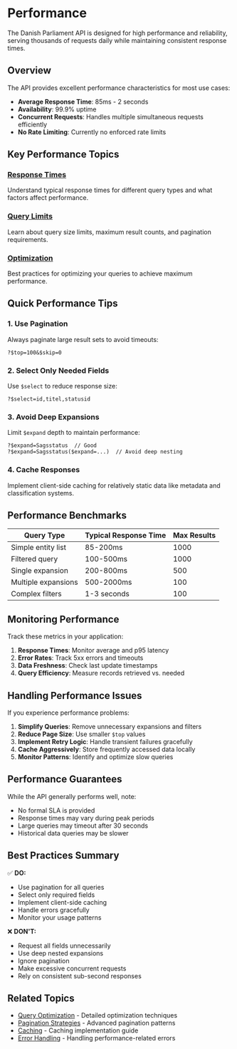 # Performance

The Danish Parliament API is designed for high performance and reliability, serving thousands of requests daily while maintaining consistent response times.

## Overview

The API provides excellent performance characteristics for most use cases:

- **Average Response Time**: 85ms - 2 seconds
- **Availability**: 99.9% uptime
- **Concurrent Requests**: Handles multiple simultaneous requests efficiently
- **No Rate Limiting**: Currently no enforced rate limits

## Key Performance Topics

### [Response Times](response-times.md)
Understand typical response times for different query types and what factors affect performance.

### [Query Limits](query-limits.md)
Learn about query size limits, maximum result counts, and pagination requirements.

### [Optimization](optimization.md)
Best practices for optimizing your queries to achieve maximum performance.

## Quick Performance Tips

### 1. Use Pagination
Always paginate large result sets to avoid timeouts:
```
?$top=100&$skip=0
```

### 2. Select Only Needed Fields
Use `$select` to reduce response size:
```
?$select=id,titel,statusid
```

### 3. Avoid Deep Expansions
Limit `$expand` depth to maintain performance:
```
?$expand=Sagsstatus  // Good
?$expand=Sagsstatus($expand=...)  // Avoid deep nesting
```

### 4. Cache Responses
Implement client-side caching for relatively static data like metadata and classification systems.

## Performance Benchmarks

| Query Type | Typical Response Time | Max Results |
|------------|----------------------|-------------|
| Simple entity list | 85-200ms | 1000 |
| Filtered query | 100-500ms | 1000 |
| Single expansion | 200-800ms | 500 |
| Multiple expansions | 500-2000ms | 100 |
| Complex filters | 1-3 seconds | 100 |

## Monitoring Performance

Track these metrics in your application:

1. **Response Times**: Monitor average and p95 latency
2. **Error Rates**: Track 5xx errors and timeouts
3. **Data Freshness**: Check last update timestamps
4. **Query Efficiency**: Measure records retrieved vs. needed

## Handling Performance Issues

If you experience performance problems:

1. **Simplify Queries**: Remove unnecessary expansions and filters
2. **Reduce Page Size**: Use smaller `$top` values
3. **Implement Retry Logic**: Handle transient failures gracefully
4. **Cache Aggressively**: Store frequently accessed data locally
5. **Monitor Patterns**: Identify and optimize slow queries

## Performance Guarantees

While the API generally performs well, note:

- No formal SLA is provided
- Response times may vary during peak periods
- Large queries may timeout after 30 seconds
- Historical data queries may be slower

## Best Practices Summary

✅ **DO:**
- Use pagination for all queries
- Select only required fields
- Implement client-side caching
- Handle errors gracefully
- Monitor your usage patterns

❌ **DON'T:**
- Request all fields unnecessarily
- Use deep nested expansions
- Ignore pagination
- Make excessive concurrent requests
- Rely on consistent sub-second responses

## Related Topics

- [Query Optimization](optimization.md) - Detailed optimization techniques
- [Pagination Strategies](../../production/performance/pagination-strategies.md) - Advanced pagination patterns
- [Caching](../../production/architecture/caching.md) - Caching implementation guide
- [Error Handling](../errors/index.md) - Handling performance-related errors